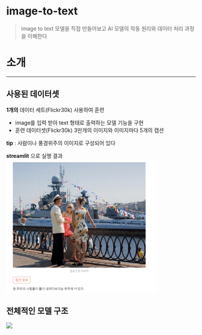 # image-to-text
> image to text 모델을 직접 만들어보고 AI 모델의 작동 원리와 데이터 처리 과정을 이해한다

# 소개
<hr>

## 사용된 데이터셋

**1개의** 데이터 세트(Flickr30k) 사용하여 훈련
* image를 입력 받아 text 형태로 출력하는 모델 기능을 구현
* 훈련 데이터셋(Flickr30k) 3만개의 이미지와 이미지마다 5개의 캡션

**tip** : 사람이나 풍경위주의 이미지로 구성되어 있다

**streamlit** 으로 실행 결과
<img src="./img/test.png" width="400"/>
<br>


## 전체적인 모델 구조

<img src="./img/img.png">
